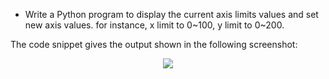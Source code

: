 * Write a Python program to display the current axis limits values and set new axis values. for instance, x limit to 0~100, y limit to 0~200.

The code snippet gives the output shown in the following screenshot:

<center><img src="plotHW12.png"/></center>